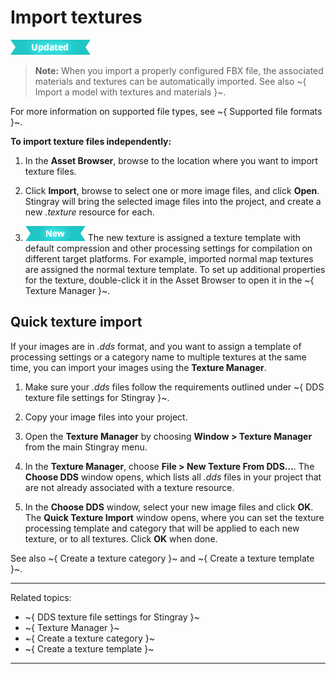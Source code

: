 # Import textures

[![UPDATED](../images/updated.png "What else is new in v1.6?")](../release_notes/readme_1.6.html)

> **Note:** When you import a properly configured FBX file, the associated materials and textures can be automatically imported. See also ~{ Import a model with textures and materials }~.

For more information on supported file types, see ~{ Supported file formats }~.

**To import texture files independently:**

1.	In the **Asset Browser**, browse to the location where you want to import texture files.

2.	Click **Import**, browse to select one or more image files, and click **Open**. Stingray will bring the selected image files into the project, and create a new *.texture* resource for each.

3.	[![NEW](../images/new.png "What else is new in v1.6?")](../release_notes/readme_1.6.html) The new texture is assigned a texture template with default compression and other processing settings for compilation on different target platforms. For example, imported normal map textures are assigned the normal texture template. To set up additional properties for the texture, double-click it in the Asset Browser to open it in the ~{ Texture Manager }~.

## Quick texture import

If your images are in *.dds* format, and you want to assign a template of processing settings or a category name to multiple textures at the same time, you can import your images using the **Texture Manager**.

1.	Make sure your *.dds* files follow the requirements outlined under ~{ DDS texture file settings for Stingray }~.

1.	Copy your image files into your project.

1.	Open the **Texture Manager** by choosing **Window > Texture Manager** from the main Stingray menu.

1.	In the **Texture Manager**, choose **File > New Texture From DDS...**. The **Choose DDS** window opens, which lists all *.dds* files in your project that are not already associated with a texture resource.

1.	In the **Choose DDS** window, select your new image files and click **OK**. The **Quick Texture Import** window opens, where you can set the texture processing template and category that will be applied to each new texture, or to all textures. Click **OK** when done.

See also ~{ Create a texture category }~ and ~{ Create a texture template }~.

---
Related topics:

- ~{ DDS texture file settings for Stingray }~
- ~{ Texture Manager }~
- ~{ Create a texture category }~
- ~{ Create a texture template }~

---
